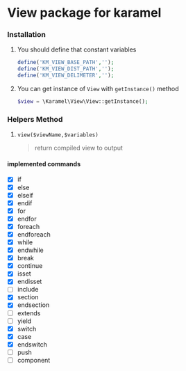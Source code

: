 # View package for karamel
### Installation
1. You should define that constant variables
    ```php
   define('KM_VIEW_BASE_PATH','');
   define('KM_VIEW_DIST_PATH','');
   define('KM_VIEW_DELIMETER','');
    ```
2. You can get instance of `View` with `getInstance()` method
    ```php
   $view = \Karamel\View\View::getInstance();
    ```
    
### Helpers Method
1. `view($viewName,$variables)`
    > return compiled view to output
#### implemented commands
* [x] if
* [x] else
* [x] elseif
* [x] endif
* [x] for
* [x] endfor
* [x] foreach
* [x] endforeach
* [x] while
* [x] endwhile
* [x] break
* [x] continue
* [x] isset
* [x] endisset
* [ ] include
* [x] section
* [x] endsection
* [ ] extends
* [ ] yield
* [x] switch
* [x] case
* [x] endswitch
* [ ] push
* [ ] component